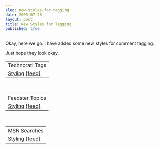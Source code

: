 ```yaml
---
slug: new-styles-for-tagging
date: 2005-07-28
layout: post
title: New Styles for Tagging
published: true
---
```

Okay, here we go.  I have added some new styles for comment tagging.<p />Just hope they look okay.<p /><table class="TechnoratiHead TagHeader">
<tr><td>Technorati Tags</td></tr>
<tr class="Technorati"><td>
<a href="http://www.technorati.com/tag/Styling" class="Tag" rel="tag">Styling</a> <a href="http://feeds.technorati.com/feed/posts/tag/Styling" class="Tag">[feed]</a>
</td></tr>
</table><br /><table class="FeedsterHead TagHeader">
<tr><td>Feedster Topics</td></tr>
<tr class="Feedster"><td>
<a href="http://feedfinder.feedster.com/search.php?hl=&amp;ie=UTF8&amp;limit=15&amp;db=feeds&amp;q=Styling&amp;sort=relevance" class="Tag" rel="tag">Styling</a> <a href="http://feedster.com/search.php?q=Styling&amp;sort=relevance&amp;amp;ie=UTF-8&amp;hl=&amp;content=full&amp;type=rss&amp;limit=15&amp;db=feeds" class="Tag">[feed]</a>
</td></tr>
</table><br /><table class="MSNHead TagHeader">
<tr><td>MSN Searches</td></tr>
<tr class="MSN"><td>
<a href="http://search.msn.co.uk/results.aspx?q=Styling&amp;FORM=QBRE" class="Tag">Styling</a> <a href="http://search.msn.co.uk/results.aspx?q=%22Styling%22&amp;format=rss&amp;FORM=RSRE" class="Tag">[feed]</a>
</td></tr>
</table><div class="blogger-post-footer"><img class="posterous_download_image" src="https://blogger.googleusercontent.com/tracker/8109338-112258663686315700?l=www.kinlan.co.uk%2Findex.html" height="1" alt="" width="1" /></div>

